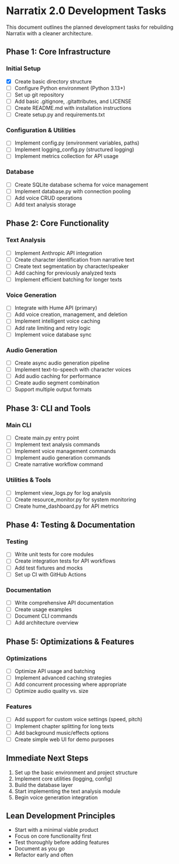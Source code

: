 # Narratix 2.0 Development Tasks

This document outlines the planned development tasks for rebuilding Narratix with a cleaner architecture.

## Phase 1: Core Infrastructure

### Initial Setup
- [x] Create basic directory structure
- [ ] Configure Python environment (Python 3.13+)
- [ ] Set up git repository
- [ ] Add basic .gitignore, .gitattributes, and LICENSE
- [ ] Create README.md with installation instructions
- [ ] Create setup.py and requirements.txt

### Configuration & Utilities
- [ ] Implement config.py (environment variables, paths)
- [ ] Implement logging_config.py (structured logging)
- [ ] Implement metrics collection for API usage

### Database
- [ ] Create SQLite database schema for voice management
- [ ] Implement database.py with connection pooling
- [ ] Add voice CRUD operations
- [ ] Add text analysis storage

## Phase 2: Core Functionality

### Text Analysis
- [ ] Implement Anthropic API integration
- [ ] Create character identification from narrative text
- [ ] Create text segmentation by character/speaker
- [ ] Add caching for previously analyzed texts
- [ ] Implement efficient batching for longer texts

### Voice Generation
- [ ] Integrate with Hume API (primary)
- [ ] Add voice creation, management, and deletion
- [ ] Implement intelligent voice caching
- [ ] Add rate limiting and retry logic
- [ ] Implement voice database sync

### Audio Generation
- [ ] Create async audio generation pipeline
- [ ] Implement text-to-speech with character voices
- [ ] Add audio caching for performance
- [ ] Create audio segment combination
- [ ] Support multiple output formats

## Phase 3: CLI and Tools

### Main CLI
- [ ] Create main.py entry point
- [ ] Implement text analysis commands
- [ ] Implement voice management commands
- [ ] Implement audio generation commands
- [ ] Create narrative workflow command

### Utilities & Tools
- [ ] Implement view_logs.py for log analysis
- [ ] Create resource_monitor.py for system monitoring
- [ ] Create hume_dashboard.py for API metrics

## Phase 4: Testing & Documentation

### Testing
- [ ] Write unit tests for core modules
- [ ] Create integration tests for API workflows
- [ ] Add test fixtures and mocks
- [ ] Set up CI with GitHub Actions

### Documentation
- [ ] Write comprehensive API documentation
- [ ] Create usage examples
- [ ] Document CLI commands
- [ ] Add architecture overview

## Phase 5: Optimizations & Features

### Optimizations
- [ ] Optimize API usage and batching
- [ ] Implement advanced caching strategies
- [ ] Add concurrent processing where appropriate
- [ ] Optimize audio quality vs. size

### Features
- [ ] Add support for custom voice settings (speed, pitch)
- [ ] Implement chapter splitting for long texts
- [ ] Add background music/effects options
- [ ] Create simple web UI for demo purposes

## Immediate Next Steps

1. Set up the basic environment and project structure
2. Implement core utilities (logging, config)
3. Build the database layer
4. Start implementing the text analysis module
5. Begin voice generation integration

## Lean Development Principles

- Start with a minimal viable product
- Focus on core functionality first
- Test thoroughly before adding features
- Document as you go
- Refactor early and often

